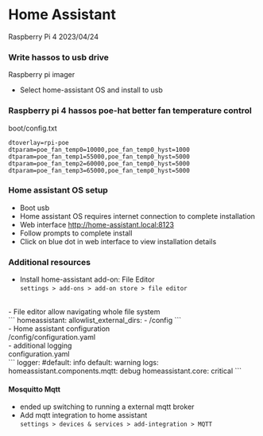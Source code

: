 # Home Assistant
Raspberry Pi 4
2023/04/24

### Write hassos to usb drive
Raspberry pi imager
  - Select home-assistant OS and install to usb

### Raspberry pi 4 hassos poe-hat better fan temperature control
boot/config.txt
```
dtoverlay=rpi-poe
dtparam=poe_fan_temp0=10000,poe_fan_temp0_hyst=1000
dtparam=poe_fan_temp1=55000,poe_fan_temp0_hyst=5000
dtparam=poe_fan_temp2=60000,poe_fan_temp0_hyst=5000
dtparam=poe_fan_temp3=65000,poe_fan_temp0_hyst=5000
```

### Home assistant OS setup
  - Boot usb
  - Home assistant OS requires internet connection to complete installation
  - Web interface http://home-assistant.local:8123
  - Follow prompts to complete install
  - Click on blue dot in web interface to view installation details
  
### Additional resources
  - Install home-assistant add-on: File Editor </br>
  ```settings > add-ons > add-on store > file editor```
  </br>
  - File editor allow navigating whole file system </br>
  ```
  homeassistant:
    allowlist_external_dirs:
    - /config
  ```
  </br>
  - Home assistant configuration </br>
  /config/configuration.yaml
  </br>
  - additional logging </br>
  configuration.yaml </br>
  ```
  logger:
  #default: info
  default: warning  
  logs:  
    homeassistant.components.mqtt: debug
    homeassistant.core: critical
  ```


#### Mosquitto Mqtt
  - ended up switching to running a external mqtt broker
  - Add mqtt integration to home assistant </br>
  ```settings > devices & services > add-integration > MQTT```
